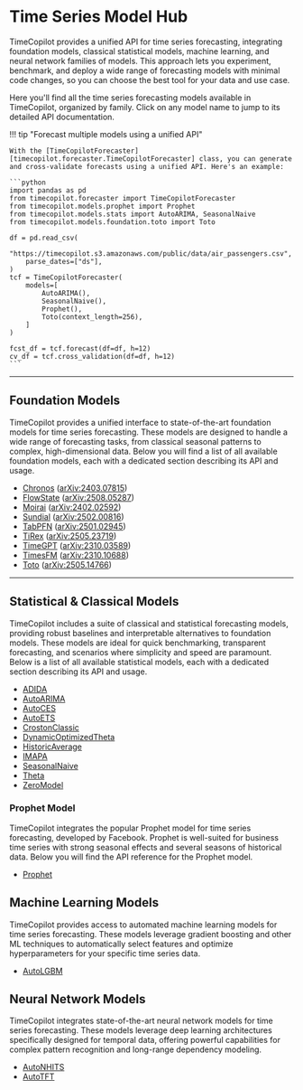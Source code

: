 # Time Series Model Hub


TimeCopilot provides a unified API for time series forecasting, integrating foundation models, classical statistical models, machine learning, and neural network families of models. This approach lets you experiment, benchmark, and deploy a wide range of forecasting models with minimal code changes, so you can choose the best tool for your data and use case.

Here you'll find all the time series forecasting models available in TimeCopilot, organized by family. Click on any model name to jump to its detailed API documentation.

!!! tip "Forecast multiple models using a unified API"

    With the [TimeCopilotForecaster][timecopilot.forecaster.TimeCopilotForecaster] class, you can generate and cross-validate forecasts using a unified API. Here's an example:

    ```python
    import pandas as pd
    from timecopilot.forecaster import TimeCopilotForecaster
    from timecopilot.models.prophet import Prophet
    from timecopilot.models.stats import AutoARIMA, SeasonalNaive
    from timecopilot.models.foundation.toto import Toto

    df = pd.read_csv(
        "https://timecopilot.s3.amazonaws.com/public/data/air_passengers.csv",
        parse_dates=["ds"],
    )
    tcf = TimeCopilotForecaster(
        models=[
            AutoARIMA(),
            SeasonalNaive(),
            Prophet(),
            Toto(context_length=256),
        ]
    )

    fcst_df = tcf.forecast(df=df, h=12)
    cv_df = tcf.cross_validation(df=df, h=12)
    ```

---

## Foundation Models

TimeCopilot provides a unified interface to state-of-the-art foundation models for time series forecasting. These models are designed to handle a wide range of forecasting tasks, from classical seasonal patterns to complex, high-dimensional data. Below you will find a list of all available foundation models, each with a dedicated section describing its API and usage.

- [Chronos](api/models/foundation/models.md#timecopilot.models.foundation.chronos) ([arXiv:2403.07815](https://arxiv.org/abs/2403.07815))
- [FlowState](api/models/foundation/models.md#timecopilot.models.foundation.flowstate) ([arXiv:2508.05287](https://arxiv.org/abs/2508.05287)) 
- [Moirai](api/models/foundation/models.md#timecopilot.models.foundation.moirai) ([arXiv:2402.02592](https://arxiv.org/abs/2402.02592))
- [Sundial](api/models/foundation/models.md#timecopilot.models.foundation.sundial) ([arXiv:2502.00816](https://arxiv.org/pdf/2502.00816))
- [TabPFN](api/models/foundation/models.md#timecopilot.models.foundation.tabpfn) ([arXiv:2501.02945](https://arxiv.org/abs/2501.02945))
- [TiRex](api/models/foundation/models.md#timecopilot.models.foundation.tirex) ([arXiv:2505.23719](https://arxiv.org/abs/2505.23719))
- [TimeGPT](api/models/foundation/models.md#timecopilot.models.foundation.timegpt) ([arXiv:2310.03589](https://arxiv.org/abs/2310.03589))
- [TimesFM](api/models/foundation/models.md#timecopilot.models.foundation.timesfm) ([arXiv:2310.10688](https://arxiv.org/abs/2310.10688))
- [Toto](api/models/foundation/models.md#timecopilot.models.foundation.toto) ([arXiv:2505.14766](https://arxiv.org/abs/2505.14766))

---

## Statistical & Classical Models

TimeCopilot includes a suite of classical and statistical forecasting models, providing robust baselines and interpretable alternatives to foundation models. These models are ideal for quick benchmarking, transparent forecasting, and scenarios where simplicity and speed are paramount. Below is a list of all available statistical models, each with a dedicated section describing its API and usage.

- [ADIDA](api/models/stats.md#timecopilot.models.stats.ADIDA)
- [AutoARIMA](api/models/stats.md#timecopilot.models.stats.AutoARIMA)
- [AutoCES](api/models/stats.md#timecopilot.models.stats.AutoCES)
- [AutoETS](api/models/stats.md#timecopilot.models.stats.AutoETS)
- [CrostonClassic](api/models/stats.md#timecopilot.models.stats.CrostonClassic)
- [DynamicOptimizedTheta](api/models/stats.md#timecopilot.models.stats.DynamicOptimizedTheta)
- [HistoricAverage](api/models/stats.md#timecopilot.models.stats.HistoricAverage)
- [IMAPA](api/models/stats.md#timecopilot.models.stats.IMAPA)
- [SeasonalNaive](api/models/stats.md#timecopilot.models.stats.SeasonalNaive)
- [Theta](api/models/stats.md#timecopilot.models.stats.Theta)
- [ZeroModel](api/models/stats.md#timecopilot.models.stats.ZeroModel)


### Prophet Model

TimeCopilot integrates the popular Prophet model for time series forecasting, developed by Facebook. Prophet is well-suited for business time series with strong seasonal effects and several seasons of historical data. Below you will find the API reference for the Prophet model.


- [Prophet](api/models/prophet.md/#timecopilot.models.prophet.Prophet)

## Machine Learning Models

TimeCopilot provides access to automated machine learning models for time series forecasting. These models leverage gradient boosting and other ML techniques to automatically select features and optimize hyperparameters for your specific time series data.

- [AutoLGBM](api/models/ml.md#timecopilot.models.ml.AutoLGBM)

## Neural Network Models

TimeCopilot integrates state-of-the-art neural network models for time series forecasting. These models leverage deep learning architectures specifically designed for temporal data, offering powerful capabilities for complex pattern recognition and long-range dependency modeling.

- [AutoNHITS](api/models/neural.md#timecopilot.models.neural.AutoNHITS)
- [AutoTFT](api/models/neural.md#timecopilot.models.neural.AutoTFT)
